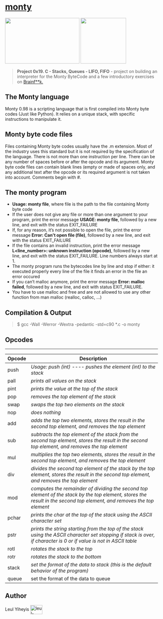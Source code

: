# [monty](https://github.com/leulyk/monty)

<p float="left">
<img src="https://lh3.googleusercontent.com/oVJxT1yn7vwaEM8t9A5MGL6emG0j-_uqHa5H8ikWLvl6Ka-nVmUJZblqWDqPiY-S6itPLnZNgcc8rviK8AVT65l_a3zHiyctwy8=s0" width="245" height="150"/>
<img src="https://blog.holbertonschool.com/wp-content/uploads/2019/04/instagram_feed180.jpg" width = "150" height="150"/>
</p>

> **Project 0x19. C - Stacks, Queues - LIFO, FIFO** - project on building an interpreter for the Monty ByteCode and a few introductory exercises on [Brainf\*\*k.](https://github.com/leulyk/monty/tree/main/bf)

## The Monty language

Monty 0.98 is a scripting language that is first compiled into Monty byte codes (Just like Python). It relies on a unique stack, with specific instructions to manipulate it.

## Monty byte code files

Files containing Monty byte codes usually have the .m extension. 
Most of the industry uses this standard but it is not required by the specification of the language. 
There is not more than one instruction per line. There can be any number of spaces before or after the opcode and its argument. 
Monty byte code files can contain blank lines (empty or made of spaces only, and any additional text after the opcode or its required argument is not taken into account.
Comments begin with #.

## The monty program

- **Usage: monty file**, where file is the path to the file containing Monty byte code
- If the user does not give any file or more than one argument to your program, print the error message **USAGE: monty file**, followed by a new line, and exit with the status EXIT_FAILURE
- If, for any reason, it’s not possible to open the file, print the error message **Error: Can't open file (file)**, followed by a new line, and exit with the status EXIT_FAILURE
- If the file contains an invalid instruction, print the error message **L<line_number>: unknown instruction (opcode)**, followed by a new line, and exit with the status EXIT_FAILURE. Line numbers always start at 1.
- The monty program runs the bytecodes line by line and stop if either:
    it executed properly every line of the file
    it finds an error in the file
    an error occured
- If you can’t malloc anymore, print the error message **Error: malloc failed**, followed by a new line, and exit with status EXIT_FAILURE.
- You have to use malloc and free and are not allowed to use any other function from man malloc (realloc, calloc, …)

## Compilation & Output

> $ gcc -Wall -Werror -Wextra -pedantic -std=c90 *.c -o monty

## Opcodes
***
| Opcode | Description |
| ------ | ----------- |
| push   | *Usage: push (int) ---- pushes the element (int) to the stack* |
| pall   | *prints all values on the stack* |
| pint   | *prints the value at the top of the stack* |
| pop    | *removes the top element of the stack* |
| swap   | *swaps the top two elements on the stack* |
| nop    | *does nothing* |
| add    | *adds the top two elements, stores the result in the second top element, and removes the top element* |
| sub    | *subtracts the top element of the stack from the second top element, stores the result in the second top element, and removes the top element* |
| mul    | *multiplies the top two elements, stores the result in the second top element, and removes the top element* |
| div    | *divides the second top element of the stack by the top element, stores the result in the second top element, and removes the top element* |
| mod    | *computes the remainder of dividing the second top element of the stack by the top element, stores the result in the second top element, and removes the top element* |
| pchar  | *prints the char at the top of the stack using the ASCII character set* |
| pstr   | *prints the string starting from the top of the stack using the ASCII character set stopping if stack is over, if character is 0 or if value is not in ASCII table* |
| rotl   | *rotates the stack to the top* |
| rotr   | *rotates the stack to the bottom* |
| stack  | *set the format of the data to stack (this is the default behavior of the program)* |
| queue | set the format of the data to queue

## Author

Leul Yiheyis
<a href="https://linkedin.com/in/leul-yiheyis-a165a394" target="blank"><img align="center" src="https://raw.githubusercontent.com/rahuldkjain/github-profile-readme-generator/master/src/images/icons/Social/linked-in-alt.svg" alt="leul-yiheyis-a165a394" height="30" width="40" /></a>

